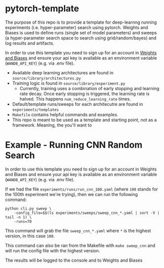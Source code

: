 # pytorch-template

The purpose of this repo is to provide a template for deep-learnng running experiments (i.e. hyper-parameter) search using pytorch. Weights and Biases is used to define runs (single
set of model parameters) and sweeps (a hyper-parameter search space to search using
grid/random/bayes) and log results and artifacts.

In order to use this template you need to sign up for an account in [Weights and Biases](https://wandb.ai) and ensure your api key is available as an environment variable (`WANDB_API_KEY`) (e.g. via .env file).

- Available deep learning architectures are found in `source/library/architectures.py`
- Training logic is found in `source/library/experiment.py`
    - Currently, training uses a combination of early stopping and learning rate decay. Once early stopping is triggered, the learning rate is halved. This happens `num_reduce_learning_rate` times.
- Default/template runs/sweeps for each architecutre are found in `experiments/templates`
- `Makefile` contains helpful commands and examples.
- This repo is meant to be used as a template and starting point, not as a framework. Meaning, the you'll want to 

# Example - Running CNN Random Search

In order to use this template you need to sign up for an account in Weights and Biases and ensure
your api key is available as an environment variable (`WANDB_API_KEY`) (e.g. via .env file).

If we had the file `experiments/runs/run_cnn_100.yaml` (where `100` stands for the 100th experiment we're trying), then we can run the following command:

```
python cli.py sweep \
    -config_file=$$(ls experiments/sweeps/sweep_cnn_*.yaml | sort -V | tail -n 1) \
    -runs=70
```

This command will grab the file `sweep_cnn_*.yaml` where `*` is the highest version, in this case `100`.

This command can also be ran from the Makefile with `make sweep_cnn` and will run the config file with the highest version.

The results will be logged to the console and to Weights and Biases
